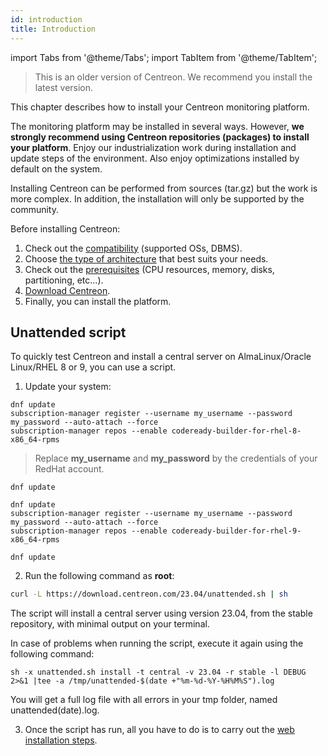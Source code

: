 ```yaml
---
id: introduction
title: Introduction
---
```


import Tabs from '@theme/Tabs';
import TabItem from '@theme/TabItem';

> This is an older version of Centreon. We recommend you install the latest version.

This chapter describes how to install your Centreon monitoring platform.

The monitoring platform may be installed in several ways. However, **we strongly
recommend using Centreon repositories (packages) to install your
platform**. Enjoy our industrialization work during installation and update steps
of the environment. Also enjoy optimizations installed by default on the system.

Installing Centreon can be performed from sources (tar.gz) but the work is more
complex. In addition, the installation will only be supported by the community.

Before installing Centreon:

1. Check out the [compatibility](compatibility.md) (supported OSs, DBMS).
2. Choose [the type of architecture](architectures.md) that best suits your needs.
3. Check out the [prerequisites](prerequisites.md) (CPU resources, memory, disks, partitioning, etc...).
4. [Download Centreon](https://download.centreon.com/).
5. Finally, you can install the platform.

## Unattended script

To quickly test Centreon and install a central server on AlmaLinux/Oracle Linux/RHEL 8 or 9, you
can use a script.

1. Update your system:

<Tabs groupId="sync">
<TabItem value="RHEL 8" label="RHEL 8">

```shell
dnf update
subscription-manager register --username my_username --password my_password --auto-attach --force
subscription-manager repos --enable codeready-builder-for-rhel-8-x86_64-rpms
```

> Replace **my_username** and **my_password** by the credentials of your RedHat account.

</TabItem>

<TabItem value="Alma / Oracle Linux 8" label="Alma / Oracle Linux 8">

```shell
dnf update
```

</TabItem>
<TabItem value="RHEL 9" label="RHEL 9">

```shell
dnf update
subscription-manager register --username my_username --password my_password --auto-attach --force
subscription-manager repos --enable codeready-builder-for-rhel-9-x86_64-rpms
```

</TabItem>
<TabItem value="Alma / Oracle Linux 9" label="Alma / Oracle Linux 9">

```shell
dnf update
```

</TabItem>
</Tabs>

2. Run the following command as **root**:

  ```Bash
  curl -L https://download.centreon.com/23.04/unattended.sh | sh
  ```

  The script will install a central server using version 23.04, from the stable repository, with minimal output on your terminal.

  In case of problems when running the script, execute it again using the following command:

  ```shell
  sh -x unattended.sh install -t central -v 23.04 -r stable -l DEBUG  2>&1 |tee -a /tmp/unattended-$(date +"%m-%d-%Y-%H%M%S").log
  ```

  You will get a full log file with all errors in your tmp folder, named unattended(date).log.

3. Once the script has run, all you have to do is to carry out the [web installation steps](web-and-post-installation.md).
